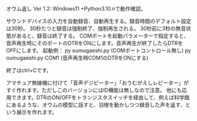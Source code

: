 オウム返し Ver 1.2:
Windows11 +Python3.10.nで動作確認。

サウンドデバイスの入力を自動録音、自動再生する。録音時間のデフォルト設定は30秒。
30秒たつと録音は強制終了、強制再生される。
30秒前に3秒の無音状態があると、録音は終了する。
COMポートを起動パラメーターで指定すると、音声再生時にそのポートのDTRをONにします。音声再生が終了したらDTRをOFFにします。
起動例：
py oumugaeshi.py   (COMポートコントロール無し)
py oumugaeshi.py COM1   (音声再生時COM1のDTRをONにする)

終了はctrl+Cです。

アマチュア無線機に付けて「音声デジピーター」「おうむがえしレピーター」がすぐ作れます。ただしこのバージョンにはID機能は無しなので注意。
他にも応用できます。DTRのON/OFFをトランジスタスイッチを経由して、例えば科学館にあるような、オウムの模型に話すと、羽根を動かしつつ録音した声を返す、という展示を作れます。


